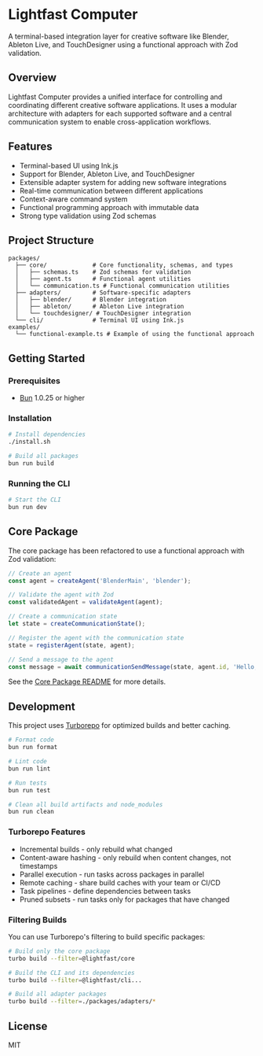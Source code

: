 # Lightfast Computer

A terminal-based integration layer for creative software like Blender, Ableton Live, and TouchDesigner using a functional approach with Zod validation.

## Overview

Lightfast Computer provides a unified interface for controlling and coordinating different creative software applications. It uses a modular architecture with adapters for each supported software and a central communication system to enable cross-application workflows.

## Features

- Terminal-based UI using Ink.js
- Support for Blender, Ableton Live, and TouchDesigner
- Extensible adapter system for adding new software integrations
- Real-time communication between different applications
- Context-aware command system
- Functional programming approach with immutable data
- Strong type validation using Zod schemas

## Project Structure

```
packages/
  ├── core/             # Core functionality, schemas, and types
  │   ├── schemas.ts    # Zod schemas for validation
  │   ├── agent.ts      # Functional agent utilities
  │   └── communication.ts # Functional communication utilities
  ├── adapters/         # Software-specific adapters
  │   ├── blender/      # Blender integration
  │   ├── ableton/      # Ableton Live integration
  │   └── touchdesigner/ # TouchDesigner integration
  └── cli/              # Terminal UI using Ink.js
examples/
  └── functional-example.ts # Example of using the functional approach
```

## Getting Started

### Prerequisites

- [Bun](https://bun.sh/) 1.0.25 or higher

### Installation

```bash
# Install dependencies
./install.sh

# Build all packages
bun run build
```

### Running the CLI

```bash
# Start the CLI
bun run dev
```

## Core Package

The core package has been refactored to use a functional approach with Zod validation:

```typescript
// Create an agent
const agent = createAgent('BlenderMain', 'blender');

// Validate the agent with Zod
const validatedAgent = validateAgent(agent);

// Create a communication state
let state = createCommunicationState();

// Register the agent with the communication state
state = registerAgent(state, agent);

// Send a message to the agent
const message = await communicationSendMessage(state, agent.id, 'Hello, Blender!');
```

See the [Core Package README](packages/core/README.md) for more details.

## Development

This project uses [Turborepo](https://turbo.build/) for optimized builds and better caching.

```bash
# Format code
bun run format

# Lint code
bun run lint

# Run tests
bun run test

# Clean all build artifacts and node_modules
bun run clean
```

### Turborepo Features

- Incremental builds - only rebuild what changed
- Content-aware hashing - only rebuild when content changes, not timestamps
- Parallel execution - run tasks across packages in parallel
- Remote caching - share build caches with your team or CI/CD
- Task pipelines - define dependencies between tasks
- Pruned subsets - run tasks only for packages that have changed

### Filtering Builds

You can use Turborepo's filtering to build specific packages:

```bash
# Build only the core package
turbo build --filter=@lightfast/core

# Build the CLI and its dependencies
turbo build --filter=@lightfast/cli...

# Build all adapter packages
turbo build --filter=./packages/adapters/*
```

## License

MIT

